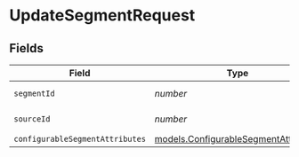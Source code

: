 # UpdateSegmentRequest


## Fields

| Field                                                                                        | Type                                                                                         | Required                                                                                     | Description                                                                                  |
| -------------------------------------------------------------------------------------------- | -------------------------------------------------------------------------------------------- | -------------------------------------------------------------------------------------------- | -------------------------------------------------------------------------------------------- |
| `segmentId`                                                                                  | *number*                                                                                     | :heavy_check_mark:                                                                           | ID of the segment                                                                            |
| `sourceId`                                                                                   | *number*                                                                                     | :heavy_check_mark:                                                                           | ID of the source                                                                             |
| `configurableSegmentAttributes`                                                              | [models.ConfigurableSegmentAttributes](../../models/shared/configurablesegmentattributes.md) | :heavy_minus_sign:                                                                           | N/A                                                                                          |